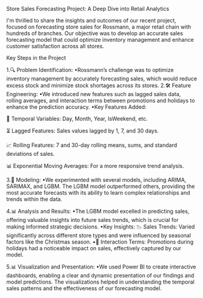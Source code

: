 Store Sales Forecasting Project: A Deep Dive into Retail Analytics

I'm thrilled to share the insights and outcomes of our recent project, focused on forecasting store sales for Rossmann, a major retail chain with hundreds of branches. Our objective was to develop an accurate sales forecasting model that could optimize inventory management and enhance customer satisfaction across all stores.

Key Steps in the Project

1.🔍 Problem Identification:
•Rossmann’s challenge was to optimize inventory management by accurately forecasting sales, which would reduce excess stock and minimize stock shortages across its stores.
2.🛠️ Feature Engineering:
•We introduced new features such as lagged sales data, rolling averages, and interaction terms between promotions and holidays to enhance the prediction accuracy.
•Key Features Added:

 📅 Temporal Variables: Day, Month, Year, IsWeekend, etc.
 
 ⏳ Lagged Features: Sales values lagged by 1, 7, and 30 days.
 
 📈 Rolling Features: 7 and 30-day rolling means, sums, and standard deviations of sales.
 
 📊 Exponential Moving Averages: For a more responsive trend analysis.

3.🤖 Modeling:
•We experimented with several models, including ARIMA, SARIMAX, and LGBM. The LGBM model outperformed others, providing the most accurate forecasts with its ability to learn complex relationships and trends within the data.

4.📊 Analysis and Results:
•The LGBM model excelled in predicting sales, offering valuable insights into future sales trends, which is crucial for making informed strategic decisions.
•Key Insights:
 📉 Sales Trends: Varied significantly across different store types and were influenced by seasonal factors  like the Christmas season.
•📆 Interaction Terms: Promotions during holidays had a noticeable impact on sales, effectively captured by our model.

5.📊 Visualization and Presentation:
•We used Power BI to create interactive dashboards, enabling a clear and dynamic presentation of our findings and model predictions. The visualizations helped in understanding the temporal sales patterns and the effectiveness of our forecasting model.
